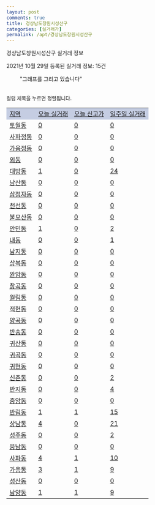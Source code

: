 ```yaml
---
layout: post
comments: true
title: 경상남도창원시성산구
categories: [실거래가]
permalink: /apt/경상남도창원시성산구
---
```


경상남도창원시성산구 실거래 정보

2021년 10월 29일 등록된 실거래 정보: 15건

<!--<script async src="https://pagead2.googlesyndication.com/pagead/js/adsbygoogle.js?client=ca-pub-3485438051770037"
 crossorigin="anonymous"></script>-->

<script type="text/javascript">
  google.charts.load('current', {'packages':['corechart']});
  google.charts.setOnLoadCallback(drawChart);

  function drawChart() {
    var data = google.visualization.arrayToDataTable([['거래일', '매매', '전월세', '전매'], ['21-01', 157, 349, 0], ['21-02', 169, 346, 0], ['21-03', 266, 356, 0], ['21-04', 472, 345, 0], ['21-05', 535, 351, 0], ['21-06', 555, 372, 44], ['21-07', 526, 343, 49], ['21-08', 496, 311, 11], ['21-09', 443, 265, 7], ['21-10', 219, 194, 7]]);

    var options = {
      title: '최근 1년간 유형별 거래량 추이',
      legend: { position: 'bottom' }
    };

    setTimeout(function() {
        var chart = new google.visualization.LineChart(document.getElementById('columnchart_material'));
        chart.draw(data, (options));
        document.getElementById('loading').style.display = 'none';
        var dayLabel = (new Date()).getDay();
        if (dayLabel < 2) {
            sorttable.innerSortFunction.apply(document.getElementById('week'), []);
            sorttable.innerSortFunction.apply(document.getElementById('week'), []);        
        }
        else {
            sorttable.innerSortFunction.apply(document.getElementById('today'), []);
            sorttable.innerSortFunction.apply(document.getElementById('today'), []);
        }
    }, 200);

  }
</script>

<div id="loading" style="z-index:20; display: block; margin-left: 35px">"그래프를 그리고 있습니다"</div>
<div id="columnchart_material" style="width: 95%; margin-left: -35px; display: block"></div>
<!--<div style="width: 95%; margin-left: -35px; display: block">
      <script async src="https://pagead2.googlesyndication.com/pagead/js/adsbygoogle.js?client=ca-pub-3485438051770037"
          crossorigin="anonymous"></script>
      <ins class="adsbygoogle"
          style="display:block"
          data-ad-format="fluid"
          data-ad-layout-key="-fb+5w+4e-db+86"
          data-ad-client="ca-pub-3485438051770037"
          data-ad-slot="1827090281"></ins>
      <script>
          (adsbygoogle = window.adsbygoogle || []).push({});
      </script>
</div>-->
<br>

<font size='small' style='font-size: small;'>컬럼 제목을 누르면 정렬됩니다.</font>
<table class="sortable">
  <tr style='background-color: rgba(114, 132, 186,0.4);'>
    <td id="region"><a href="#">지역</a></td>
    <td id="today"><a href="#">오늘 실거래</a></td>
    <td id="today_new"><a href="#">오늘 신고가</a></td>
    <td id="week"><a href="#">일주일 실거래</a></td>
  </tr>

  
  <tr class="item">
    <td><a href="경상남도창원시성산구토월동">토월동</a></td>
    <td><a href="경상남도창원시성산구토월동">0</a></td>
    <td><a href="경상남도창원시성산구토월동">0</a></td>
    <td><a href="경상남도창원시성산구토월동">0</a></td>
  </tr>
    

  <tr class="item">
    <td><a href="경상남도창원시성산구사파정동">사파정동</a></td>
    <td><a href="경상남도창원시성산구사파정동">0</a></td>
    <td><a href="경상남도창원시성산구사파정동">0</a></td>
    <td><a href="경상남도창원시성산구사파정동">0</a></td>
  </tr>
    

  <tr class="item">
    <td><a href="경상남도창원시성산구가음정동">가음정동</a></td>
    <td><a href="경상남도창원시성산구가음정동">0</a></td>
    <td><a href="경상남도창원시성산구가음정동">0</a></td>
    <td><a href="경상남도창원시성산구가음정동">0</a></td>
  </tr>
    

  <tr class="item">
    <td><a href="경상남도창원시성산구외동">외동</a></td>
    <td><a href="경상남도창원시성산구외동">0</a></td>
    <td><a href="경상남도창원시성산구외동">0</a></td>
    <td><a href="경상남도창원시성산구외동">0</a></td>
  </tr>
    

  <tr class="item">
    <td><a href="경상남도창원시성산구대방동">대방동</a></td>
    <td><a href="경상남도창원시성산구대방동">1</a></td>
    <td><a href="경상남도창원시성산구대방동">0</a></td>
    <td><a href="경상남도창원시성산구대방동">24</a></td>
  </tr>
    

  <tr class="item">
    <td><a href="경상남도창원시성산구남산동">남산동</a></td>
    <td><a href="경상남도창원시성산구남산동">0</a></td>
    <td><a href="경상남도창원시성산구남산동">0</a></td>
    <td><a href="경상남도창원시성산구남산동">0</a></td>
  </tr>
    

  <tr class="item">
    <td><a href="경상남도창원시성산구삼정자동">삼정자동</a></td>
    <td><a href="경상남도창원시성산구삼정자동">0</a></td>
    <td><a href="경상남도창원시성산구삼정자동">0</a></td>
    <td><a href="경상남도창원시성산구삼정자동">0</a></td>
  </tr>
    

  <tr class="item">
    <td><a href="경상남도창원시성산구천선동">천선동</a></td>
    <td><a href="경상남도창원시성산구천선동">0</a></td>
    <td><a href="경상남도창원시성산구천선동">0</a></td>
    <td><a href="경상남도창원시성산구천선동">0</a></td>
  </tr>
    

  <tr class="item">
    <td><a href="경상남도창원시성산구불모산동">불모산동</a></td>
    <td><a href="경상남도창원시성산구불모산동">0</a></td>
    <td><a href="경상남도창원시성산구불모산동">0</a></td>
    <td><a href="경상남도창원시성산구불모산동">0</a></td>
  </tr>
    

  <tr class="item">
    <td><a href="경상남도창원시성산구안민동">안민동</a></td>
    <td><a href="경상남도창원시성산구안민동">1</a></td>
    <td><a href="경상남도창원시성산구안민동">0</a></td>
    <td><a href="경상남도창원시성산구안민동">2</a></td>
  </tr>
    

  <tr class="item">
    <td><a href="경상남도창원시성산구내동">내동</a></td>
    <td><a href="경상남도창원시성산구내동">0</a></td>
    <td><a href="경상남도창원시성산구내동">0</a></td>
    <td><a href="경상남도창원시성산구내동">1</a></td>
  </tr>
    

  <tr class="item">
    <td><a href="경상남도창원시성산구남지동">남지동</a></td>
    <td><a href="경상남도창원시성산구남지동">0</a></td>
    <td><a href="경상남도창원시성산구남지동">0</a></td>
    <td><a href="경상남도창원시성산구남지동">0</a></td>
  </tr>
    

  <tr class="item">
    <td><a href="경상남도창원시성산구상복동">상복동</a></td>
    <td><a href="경상남도창원시성산구상복동">0</a></td>
    <td><a href="경상남도창원시성산구상복동">0</a></td>
    <td><a href="경상남도창원시성산구상복동">0</a></td>
  </tr>
    

  <tr class="item">
    <td><a href="경상남도창원시성산구완암동">완암동</a></td>
    <td><a href="경상남도창원시성산구완암동">0</a></td>
    <td><a href="경상남도창원시성산구완암동">0</a></td>
    <td><a href="경상남도창원시성산구완암동">0</a></td>
  </tr>
    

  <tr class="item">
    <td><a href="경상남도창원시성산구창곡동">창곡동</a></td>
    <td><a href="경상남도창원시성산구창곡동">0</a></td>
    <td><a href="경상남도창원시성산구창곡동">0</a></td>
    <td><a href="경상남도창원시성산구창곡동">0</a></td>
  </tr>
    

  <tr class="item">
    <td><a href="경상남도창원시성산구월림동">월림동</a></td>
    <td><a href="경상남도창원시성산구월림동">0</a></td>
    <td><a href="경상남도창원시성산구월림동">0</a></td>
    <td><a href="경상남도창원시성산구월림동">0</a></td>
  </tr>
    

  <tr class="item">
    <td><a href="경상남도창원시성산구적현동">적현동</a></td>
    <td><a href="경상남도창원시성산구적현동">0</a></td>
    <td><a href="경상남도창원시성산구적현동">0</a></td>
    <td><a href="경상남도창원시성산구적현동">0</a></td>
  </tr>
    

  <tr class="item">
    <td><a href="경상남도창원시성산구양곡동">양곡동</a></td>
    <td><a href="경상남도창원시성산구양곡동">0</a></td>
    <td><a href="경상남도창원시성산구양곡동">0</a></td>
    <td><a href="경상남도창원시성산구양곡동">0</a></td>
  </tr>
    

  <tr class="item">
    <td><a href="경상남도창원시성산구반송동">반송동</a></td>
    <td><a href="경상남도창원시성산구반송동">0</a></td>
    <td><a href="경상남도창원시성산구반송동">0</a></td>
    <td><a href="경상남도창원시성산구반송동">0</a></td>
  </tr>
    

  <tr class="item">
    <td><a href="경상남도창원시성산구귀산동">귀산동</a></td>
    <td><a href="경상남도창원시성산구귀산동">0</a></td>
    <td><a href="경상남도창원시성산구귀산동">0</a></td>
    <td><a href="경상남도창원시성산구귀산동">0</a></td>
  </tr>
    

  <tr class="item">
    <td><a href="경상남도창원시성산구귀곡동">귀곡동</a></td>
    <td><a href="경상남도창원시성산구귀곡동">0</a></td>
    <td><a href="경상남도창원시성산구귀곡동">0</a></td>
    <td><a href="경상남도창원시성산구귀곡동">0</a></td>
  </tr>
    

  <tr class="item">
    <td><a href="경상남도창원시성산구귀현동">귀현동</a></td>
    <td><a href="경상남도창원시성산구귀현동">0</a></td>
    <td><a href="경상남도창원시성산구귀현동">0</a></td>
    <td><a href="경상남도창원시성산구귀현동">0</a></td>
  </tr>
    

  <tr class="item">
    <td><a href="경상남도창원시성산구신촌동">신촌동</a></td>
    <td><a href="경상남도창원시성산구신촌동">0</a></td>
    <td><a href="경상남도창원시성산구신촌동">0</a></td>
    <td><a href="경상남도창원시성산구신촌동">2</a></td>
  </tr>
    

  <tr class="item">
    <td><a href="경상남도창원시성산구반지동">반지동</a></td>
    <td><a href="경상남도창원시성산구반지동">0</a></td>
    <td><a href="경상남도창원시성산구반지동">0</a></td>
    <td><a href="경상남도창원시성산구반지동">4</a></td>
  </tr>
    

  <tr class="item">
    <td><a href="경상남도창원시성산구중앙동">중앙동</a></td>
    <td><a href="경상남도창원시성산구중앙동">0</a></td>
    <td><a href="경상남도창원시성산구중앙동">0</a></td>
    <td><a href="경상남도창원시성산구중앙동">0</a></td>
  </tr>
    

  <tr class="item">
    <td><a href="경상남도창원시성산구반림동">반림동</a></td>
    <td><a href="경상남도창원시성산구반림동">1</a></td>
    <td><a href="경상남도창원시성산구반림동">1</a></td>
    <td><a href="경상남도창원시성산구반림동">15</a></td>
  </tr>
    

  <tr class="item">
    <td><a href="경상남도창원시성산구상남동">상남동</a></td>
    <td><a href="경상남도창원시성산구상남동">4</a></td>
    <td><a href="경상남도창원시성산구상남동">0</a></td>
    <td><a href="경상남도창원시성산구상남동">21</a></td>
  </tr>
    

  <tr class="item">
    <td><a href="경상남도창원시성산구성주동">성주동</a></td>
    <td><a href="경상남도창원시성산구성주동">0</a></td>
    <td><a href="경상남도창원시성산구성주동">0</a></td>
    <td><a href="경상남도창원시성산구성주동">2</a></td>
  </tr>
    

  <tr class="item">
    <td><a href="경상남도창원시성산구웅남동">웅남동</a></td>
    <td><a href="경상남도창원시성산구웅남동">0</a></td>
    <td><a href="경상남도창원시성산구웅남동">0</a></td>
    <td><a href="경상남도창원시성산구웅남동">0</a></td>
  </tr>
    

  <tr class="item">
    <td><a href="경상남도창원시성산구사파동">사파동</a></td>
    <td><a href="경상남도창원시성산구사파동">4</a></td>
    <td><a href="경상남도창원시성산구사파동">1</a></td>
    <td><a href="경상남도창원시성산구사파동">10</a></td>
  </tr>
    

  <tr class="item">
    <td><a href="경상남도창원시성산구가음동">가음동</a></td>
    <td><a href="경상남도창원시성산구가음동">3</a></td>
    <td><a href="경상남도창원시성산구가음동">1</a></td>
    <td><a href="경상남도창원시성산구가음동">9</a></td>
  </tr>
    

  <tr class="item">
    <td><a href="경상남도창원시성산구성산동">성산동</a></td>
    <td><a href="경상남도창원시성산구성산동">0</a></td>
    <td><a href="경상남도창원시성산구성산동">0</a></td>
    <td><a href="경상남도창원시성산구성산동">0</a></td>
  </tr>
    

  <tr class="item">
    <td><a href="경상남도창원시성산구남양동">남양동</a></td>
    <td><a href="경상남도창원시성산구남양동">1</a></td>
    <td><a href="경상남도창원시성산구남양동">1</a></td>
    <td><a href="경상남도창원시성산구남양동">9</a></td>
  </tr>
    


</table>


    